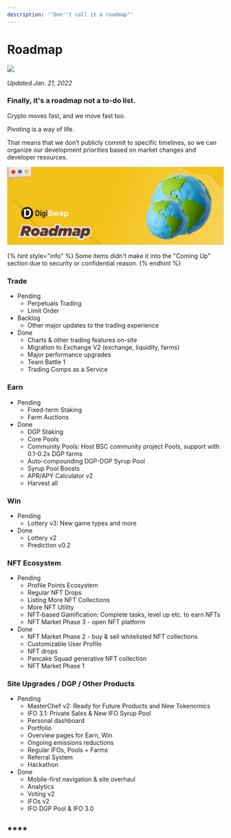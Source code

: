 ```yaml
---
description: '"Don''t call it a roadmap"'
---
```


# Roadmap

![](<.gitbook/assets/docs masthead (19) (1).png>)

_Updated Jan. 21, 2022_

### Finally, it's a roadmap not a to-do list.

Crypto moves fast, and we move fast too.

Pivoting is a way of life.

That means that we don’t publicly commit to specific timelines, so we can organize our development priorities based on market changes and developer resources.

![](.gitbook/assets/roadmap.png)

{% hint style="info" %}
Some items didn't make it into the "Coming Up" section due to security or confidential reason.
{% endhint %}

### Trade

* Pending
  * Perpetuals Trading
  * Limit Order
* Backlog
  * Other major updates to the trading experience
* Done
  * Charts & other trading features on-site
  * Migration to Exchange V2 (exchange, liquidity, farms)
  * Major performance upgrades
  * Team Battle 1
  * Trading Comps as a Service

### Earn

* Pending
  * Fixed-term Staking
  * Farm Auctions
* Done
  * DGP Staking
  * Core Pools
  * Community Pools: Host BSC community project Pools, support with 0.1-0.2x DGP farms
  * Auto-compounding DGP-DGP Syrup Pool
  * Syrup Pool Boosts
  * APR/APY Calculator v2
  * Harvest all

### Win

* Pending
  * Lottery v3: New game types and more
* Done
  * Lottery v2
  * Prediction v0.2

### NFT Ecosystem

* Pending
  * Profile Points Ecosystem
  * Regular NFT Drops
  * Listing More NFT Collections
  * More NFT Utility
  * NFT-based Gamification: Complete tasks, level up etc. to earn NFTs
  * NFT Market Phase 3 - open NFT platform
* Done
  * NFT Market Phase 2 - buy & sell whitelisted NFT collections
  * Customizable User Profile
  * NFT drops
  * Pancake Squad generative NFT collection
  * NFT Market Phase 1

### Site Upgrades / DGP / Other Products

* Pending
  * MasterChef v2: Ready for Future Products and New Tokenomics
  * IFO 3.1: Private Sales & New IFO Syrup Pool
  * Personal dashboard
  * Portfolio
  * Overview pages for Earn, Win
  * Ongoing emissions reductions
  * Regular IFOs, Pools + Farms
  * Referral System
  * Hackathon
* Done
  * Mobile-first navigation & site overhaul
  * Analytics
  * Voting v2
  * IFOs v2
  * IFO DGP Pool & IFO 3.0

## \*\*\*\*
